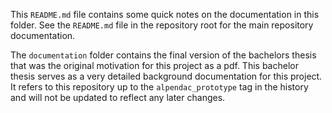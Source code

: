 This `README.md` file contains some quick notes on the documentation in this
folder. See the `README.md` file in the repository root for the main
repository documentation.

The `documentation` folder contains the final version of the bachelors thesis
that was the original motivation for this project as a pdf. This bachelor
thesis serves as a very detailed background documentation for this project. It
refers to this repository up to the `alpendac_prototype` tag in the history
and will not be updated to reflect any later changes.
